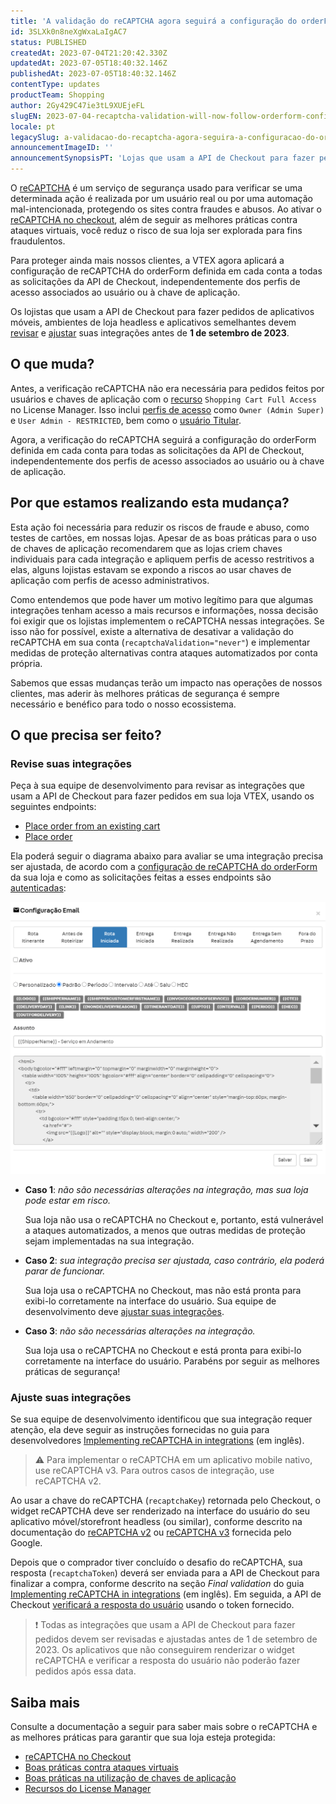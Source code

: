 ```yaml
---
title: 'A validação do reCAPTCHA agora seguirá a configuração do orderForm para todas as solicitações'
id: 3SLXk0n8neXgWxaLaIgAC7
status: PUBLISHED
createdAt: 2023-07-04T21:20:42.330Z
updatedAt: 2023-07-05T18:40:32.146Z
publishedAt: 2023-07-05T18:40:32.146Z
contentType: updates
productTeam: Shopping
author: 2Gy429C47ie3tL9XUEjeFL
slugEN: 2023-07-04-recaptcha-validation-will-now-follow-orderform-configuration-for-all-requests
locale: pt
legacySlug: a-validacao-do-recaptcha-agora-seguira-a-configuracao-do-orderform-para
announcementImageID: ''
announcementSynopsisPT: 'Lojas que usam a API de Checkout para fazer pedidos precisam revisar suas integrações'
---
```


O [reCAPTCHA](https://developers.vtex.com/docs/guides/recaptcha) é um serviço de segurança usado para verificar se uma determinada ação é realizada por um usuário real ou por uma automação mal-intencionada, protegendo os sites contra fraudes e abusos. Ao ativar o [reCAPTCHA no checkout](https://help.vtex.com/pt/tutorial/recaptcha-no-checkout--18Te3oDd7f4qcjKu9jhNzP), além de seguir as melhores práticas contra ataques virtuais, você reduz o risco de sua loja ser explorada para fins fraudulentos.

Para proteger ainda mais nossos clientes, a VTEX agora aplicará a configuração de reCAPTCHA do orderForm definida em cada conta a todas as solicitações da API de Checkout, independentemente dos perfis de acesso associados ao usuário ou à chave de aplicação.

Os lojistas que usam a API de Checkout para fazer pedidos de aplicativos móveis, ambientes de loja headless e aplicativos semelhantes devem [revisar](#revise-suas-integracoes) e [ajustar](#ajuste-suas-integracoes) suas integrações antes de __1 de setembro de 2023__.

## O que muda?

Antes, a verificação reCAPTCHA não era necessária para pedidos feitos por usuários e chaves de aplicação com o [recurso](https://help.vtex.com/pt/tutorial/recursos-do-license-manager--3q6ztrC8YynQf6rdc6euk3) `Shopping Cart Full Access` no License Manager. Isso inclui [perfis de acesso](https://help.vtex.com/pt/tutorial/perfis-de-acesso-predefinidos--jGDurZKJHvHJS13LnO7Dy) como `Owner (Admin Super)` e `User Admin - RESTRICTED`, bem como o [usuário Titular](https://help.vtex.com/pt/tutorial/o-que-e-o-usuario-titular--3oPr7YuIkEYqUGmEqIMSEy).

Agora, a verificação do reCAPTCHA seguirá a configuração do orderForm definida em cada conta para todas as solicitações da API de Checkout, independentemente dos perfis de acesso associados ao usuário ou à chave de aplicação.

## Por que estamos realizando esta mudança?

Esta ação foi necessária para reduzir os riscos de fraude e abuso, como testes de cartões, em nossas lojas. Apesar de as boas práticas para o uso de chaves de aplicação recomendarem que as lojas criem chaves individuais para cada integração e apliquem perfis de acesso restritivos a elas, alguns lojistas estavam se expondo a riscos ao usar chaves de aplicação com perfis de acesso administrativos. 

Como entendemos que pode haver um motivo legítimo para que algumas integrações tenham acesso a mais recursos e informações, nossa decisão foi exigir que os lojistas implementem o reCAPTCHA nessas integrações. Se isso não for possível, existe a alternativa de desativar a validação do reCAPTCHA em sua conta (`recaptchaValidation="never"`) e implementar medidas de proteção alternativas contra ataques automatizados por conta própria.

Sabemos que essas mudanças terão um impacto nas operações de nossos clientes, mas aderir às melhores práticas de segurança é sempre necessário e benéfico para todo o nosso ecossistema.

## O que precisa ser feito?

### Revise suas integrações

Peça à sua equipe de desenvolvimento para revisar as integrações que usam a API de Checkout para fazer pedidos em sua loja VTEX, usando os seguintes endpoints:

- [Place order from an existing cart](https://developers.vtex.com/docs/api-reference/checkout-api#post-/api/checkout/pub/orderForm/-orderFormId-/transaction)
- [Place order](https://developers.vtex.com/docs/api-reference/checkout-api#put-/api/checkout/pub/orders)

Ela poderá seguir o diagrama abaixo para avaliar se uma integração precisa ser ajustada, de acordo com a [configuração de reCAPTCHA do orderForm](https://developers.vtex.com/docs/api-reference/checkout-api#post-/api/checkout/pvt/configuration/orderForm) da sua loja e como as solicitações feitas a esses endpoints são [autenticadas](https://developers.vtex.com/docs/guides/authentication-overview):

![reCAPTCHA diagram](https://raw.githubusercontent.com/vtexdocs/help-center-content/refs/heads/main/_1.png)

- __Caso 1__: *não são necessárias alterações na integração, mas sua loja pode estar em risco.*

  Sua loja não usa o reCAPTCHA no Checkout e, portanto, está vulnerável a ataques automatizados, a menos que outras medidas de proteção sejam implementadas na sua integração.

- __Caso 2__: *sua integração precisa ser ajustada, caso contrário, ela poderá parar de funcionar.*

  Sua loja usa o reCAPTCHA no Checkout, mas não está pronta para exibi-lo corretamente na interface do usuário. Sua equipe de desenvolvimento deve [ajustar suas integrações](#ajuste-suas-integracoes).

- __Caso 3__: *não são necessárias alterações na integração.*

  Sua loja usa o reCAPTCHA no Checkout e está pronta para exibi-lo corretamente na interface do usuário. Parabéns por seguir as melhores práticas de segurança!

### Ajuste suas integrações

Se sua equipe de desenvolvimento identificou que sua integração requer atenção, ela deve seguir as instruções fornecidas no guia para desenvolvedores [Implementing reCAPTCHA in integrations](https://developers.vtex.com/docs/guides/implementing-recaptcha-in-integrations) (em inglês).

>⚠️ Para implementar o reCAPTCHA em um aplicativo mobile nativo, use reCAPTCHA v3. Para outros casos de integração, use reCAPTCHA v2.

Ao usar a chave do reCAPTCHA (`recaptchaKey`) retornada pelo Checkout, o widget reCAPTCHA deve ser renderizado na interface do usuário do seu aplicativo móvel/storefront headless (ou similar), conforme descrito na documentação do [reCAPTCHA v2](https://developers.google.com/recaptcha/docs/display?hl=pt-br) ou [reCAPTCHA v3](https://developers.google.com/recaptcha/docs/v3?hl=pt-br) fornecida pelo Google.

Depois que o comprador tiver concluído o desafio do reCAPTCHA, sua resposta (`recaptchaToken`) deverá ser enviada para a API de Checkout para finalizar a compra, conforme descrito na seção *Final validation* do guia [Implementing reCAPTCHA in integrations](https://developers.vtex.com/docs/guides/implementing-recaptcha-in-integrations#final-validation) (em inglês). Em seguida, a API de Checkout [verificará a resposta do usuário](https://developers.google.com/recaptcha/docs/verify?hl=pt-br) usando o token fornecido.

>❗ Todas as integrações que usam a API de Checkout para fazer pedidos devem ser revisadas e ajustadas antes de 1 de setembro de 2023. Os aplicativos que não conseguirem renderizar o widget reCAPTCHA e verificar a resposta do usuário não poderão fazer pedidos após essa data.

## Saiba mais

Consulte a documentação a seguir para saber mais sobre o reCAPTCHA e as melhores práticas para garantir que sua loja esteja protegida:

- [reCAPTCHA no Checkout](https://help.vtex.com/pt/tutorial/recaptcha-no-checkout--18Te3oDd7f4qcjKu9jhNzP)
- [Boas práticas contra ataques virtuais](https://help.vtex.com/pt/tutorial/boas-praticas-contra-ataques-virtuais--191rpbF7UgrKapVCi1PCDE)
- [Boas práticas na utilização de chaves de aplicação](https://help.vtex.com/pt/tutorial/boas-praticas-chaves-de-aplicacao--7b6nD1VMHa49aI5brlOvJm)
- [Recursos do License Manager](https://help.vtex.com/pt/tutorial/recursos-do-license-manager--3q6ztrC8YynQf6rdc6euk3)

